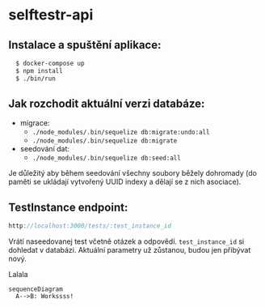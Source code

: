 # selftestr-api

## Instalace a spuštění aplikace:

``` bash
  $ docker-compose up
  $ npm install
  $ ./bin/run
```

## Jak rozchodit aktuální verzi databáze:

- migrace:
  - `./node_modules/.bin/sequelize db:migrate:undo:all`
  - `./node_modules/.bin/sequelize db:migrate`
- seedování dat:
  - `./node_modules/.bin/sequelize db:seed:all`

Je důležitý aby během seedování všechny soubory běžely dohromady (do paměti se ukládají vytvořený UUID indexy a dělají se z nich asociace).

## TestInstance endpoint:

``` js
http://localhost:3000/tests/:test_instance_id
```

Vrátí naseedovanej test včetně otázek a odpovědí. `test_instance_id` si dohledat v databázi. Aktuální parametry už zůstanou, budou jen přibývat nový.

Lalala

```mermaid
sequenceDiagram
  A-->B: Workssss!
```
